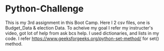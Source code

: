 # Python-Challenge
This is my 3rd assignment in this Boot Camp. Here I 2 csv files, one is Budget_Data & election Data. To acheive my goal I refer my instructer's video, got lot of help from ask bcs help.
I used dictionaries, and lists in my code. I refer https://www.geeksforgeeks.org/python-set-method/ for set() method.
